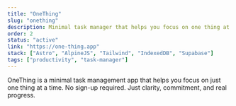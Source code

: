 ```yaml
---
title: "OneThing"
slug: "onething"
description: Minimal task manager that helps you focus on one thing at a time. Designed for clarity, built for momentum.
order: 2
status: "active"
link: "https://one-thing.app"
stack: ["Astro", "AlpineJS", "Tailwind", "IndexedDB", "Supabase"]
tags: ["productivity", "task-manager"]
---
```


OneThing is a minimal task management app that helps you focus on just one thing at a time. No sign-up required. Just clarity, commitment, and real progress.
